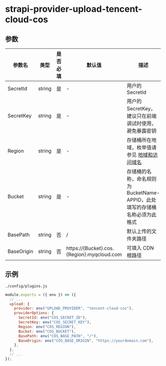 # strapi-provider-upload-tencent-cloud-cos

## 参数

| 参数名     | 类型   | 是否必填 | 默认值                                     | 描述                                                                                               |
| ---------- | ------ | -------- | ------------------------------------------ | -------------------------------------------------------------------------------------------------- |
| SecretId   | string | 是       | -                                          | 用户的 SecretId                                                                                    |
| SecretKey  | string | 是       | -                                          | 用户的 SecretKey，建议只在前端调试时使用，避免暴露密钥                                             |
| Region     | string | 是       | -                                          | 存储桶所在地域，枚举值请参见 [地域和访问域名](https://cloud.tencent.com/document/product/436/6224) |
| Bucket     | string | 是       | -                                          | 存储桶的名称，命名规则为 BucketName-APPID，此处填写的存储桶名称必须为此格式                        |
| BasePath   | string | 否       | /                                          | 默认上传的文件夹路径                                                                               |
| BaseOrigin | string | 否       | https://{Bucket}.cos.{Region}.myqcloud.com | 可填入 CDN 根路径                                                                                  |

## 示例

`./config/plugins.js`

```js
module.exports = ({ env }) => ({
  // ...
  upload: {
    provider: env("UPLOAD_PROVIDER", "tencent-cloud-cos"),
    providerOptions: {
      SecretId: env("COS_SECRET_ID"),
      SecretKey: env("COS_SECRET_KEY"),
      Region: env("COS_REGION"),
      Bucket: env("COS_BUCKET"),
      BasePath: env("COS_BASE_PATH", "/"),
      BaseOrigin: env("COS_BASE_ORIGIN", "https://yourdomain.com"),
    },
  },
  // ...
});
```
